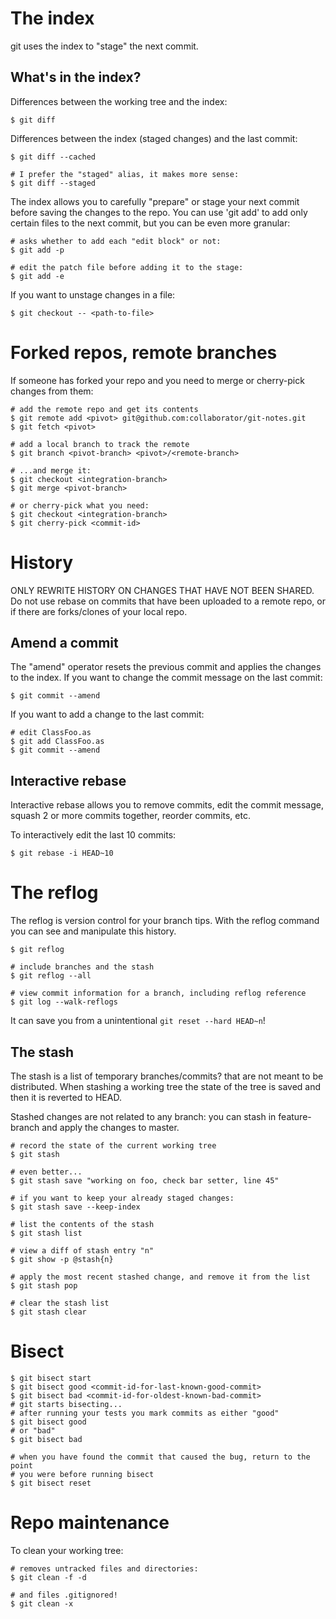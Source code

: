 # The index

git uses the index to "stage" the next commit.

## What's in the index?

Differences between the working tree and the index:

    $ git diff

Differences between the index (staged changes) and the last commit:

    $ git diff --cached

    # I prefer the "staged" alias, it makes more sense:
    $ git diff --staged

The index allows you to carefully "prepare" or stage your next commit before
saving the changes to the repo. You can use 'git add' to add only certain
files to the next commit, but you can be even more granular:

    # asks whether to add each "edit block" or not:
    $ git add -p

    # edit the patch file before adding it to the stage:
    $ git add -e

If you want to unstage changes in a file:

    $ git checkout -- <path-to-file>

# Forked repos, remote branches

If someone has forked your repo and you need to merge or cherry-pick changes
from them:

    # add the remote repo and get its contents
    $ git remote add <pivot> git@github.com:collaborator/git-notes.git
    $ git fetch <pivot>

    # add a local branch to track the remote
    $ git branch <pivot-branch> <pivot>/<remote-branch>

    # ...and merge it:
    $ git checkout <integration-branch>
    $ git merge <pivot-branch>

    # or cherry-pick what you need:
    $ git checkout <integration-branch>
    $ git cherry-pick <commit-id>

# History

ONLY REWRITE HISTORY ON CHANGES THAT HAVE NOT BEEN SHARED. Do not use rebase
on commits that have been uploaded to a remote repo, or if there are
forks/clones of your local repo.

## Amend a commit

The "amend" operator resets the previous commit and applies the changes to the
index. If you want to change the commit message on the last commit:

    $ git commit --amend

If you want to add a change to the last commit:

    # edit ClassFoo.as
    $ git add ClassFoo.as
    $ git commit --amend

## Interactive rebase

Interactive rebase allows you to remove commits, edit the commit message,
squash 2 or more commits together, reorder commits, etc.

To interactively edit the last 10 commits:

    $ git rebase -i HEAD~10

# The reflog

The reflog is version control for your branch tips. With the reflog command
you can see and manipulate this history.

    $ git reflog

    # include branches and the stash
    $ git reflog --all

    # view commit information for a branch, including reflog reference
    $ git log --walk-reflogs

It can save you from a unintentional `git reset --hard HEAD~n`!

## The stash

The stash is a list of temporary branches/commits? that are not meant to be
distributed. When stashing a working tree the state of the tree is saved and
then it is reverted to HEAD.

Stashed changes are not related to any branch: you can stash in feature-branch
and apply the changes to master.

    # record the state of the current working tree
    $ git stash

    # even better...
    $ git stash save "working on foo, check bar setter, line 45"

    # if you want to keep your already staged changes:
    $ git stash save --keep-index

    # list the contents of the stash
    $ git stash list

    # view a diff of stash entry "n"
    $ git show -p @stash{n}

    # apply the most recent stashed change, and remove it from the list
    $ git stash pop

    # clear the stash list
    $ git stash clear

# Bisect

    $ git bisect start
    $ git bisect good <commit-id-for-last-known-good-commit>
    $ git bisect bad <commit-id-for-oldest-known-bad-commit>
    # git starts bisecting...
    # after running your tests you mark commits as either "good"
    $ git bisect good
    # or "bad"
    $ git bisect bad

    # when you have found the commit that caused the bug, return to the point
    # you were before running bisect
    $ git bisect reset

# Repo maintenance

To clean your working tree:

    # removes untracked files and directories:
    $ git clean -f -d

    # and files .gitignored!
    $ git clean -x
